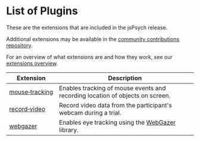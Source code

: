 # List of Plugins

These are the extensions that are included in the jsPsych release. 

Additional extensions may be available in the [community contributions repository](https://github.com/jspsych/jspsych-contrib). 

For an overview of what extensions are and how they work, see our [extensions overview](../overview/extensions.md).


Extension | Description
------ | -----------
[mouse&#8209;tracking](../extensions/mouse-tracking.md) | Enables tracking of mouse events and recording location of objects on screen.
[record&#8209;video](../extensions/record-video.md) | Record video data from the participant's webcam during a trial.
[webgazer](../extensions/webgazer.md) | Enables eye tracking using the [WebGazer](https://webgazer.cs.brown.edu/) library.